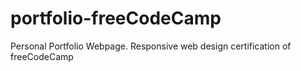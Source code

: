 # portfolio-freeCodeCamp
Personal Portfolio Webpage. Responsive web design  certification of freeCodeCamp
